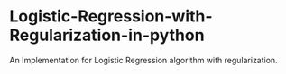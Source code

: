 # Logistic-Regression-with-Regularization-in-python
An Implementation for Logistic Regression  algorithm with regularization.
